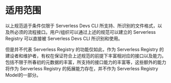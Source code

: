 # 适用范围

以上规范适于条件仅限于 Serverless Devs CLI 所支持、所识别的文件格式，以及所必须的流程接口。用户/组织可以通过上述的规范可以建立的 Serverless Registry 可以直接被 Serverless Devs CLI 所识别和使用。

但是并不代表 Serverless Registry 的功能仅如此，作为 Serverless Registry 的建设者和维护者，有权在保证符合上述规范的前提下丰富相对应的接口以及能力。包括不限于所春初的元数据的丰富，所支持的接口能力的丰富等，这些额外的能力将作为 Serverless Registry 的拓展能力存在，并不作为 Serverless Registry Model的一部分。
 